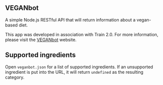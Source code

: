 ## VEGANbot
A simple Node.js RESTful API that will return information about a vegan-based diet. 

This app was developed in association with Train 2.0. For more information, please visit the [VEGANbot](http://train2point0.com/veganbot/) website.


## Supported ingredients
Open `veganbot.json` for a list of supported ingredients. If an unsupported ingredient is put into the URL, it will return `undefined` as the resulting category.

